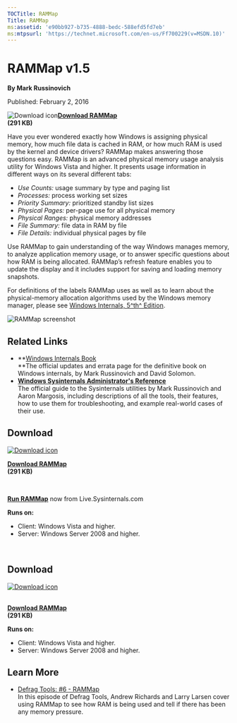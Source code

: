 ```yaml
--- 
TOCTitle: RAMMap
Title: RAMMap
ms:assetid: 'e90bb927-b735-4888-bedc-588efd5fd7eb'
ms:mtpsurl: 'https://technet.microsoft.com/en-us/Ff700229(v=MSDN.10)'
---
```


RAMMap v1.5
===========

**By Mark Russinovich**

Published: February 2, 2016

![Download
icon](/media/landing/sysinternals/download_sm.png)[**Download
RAMMap**  
](https://download.sysinternals.com/files/rammap.zip)**(291 KB)**


Have you ever wondered exactly how Windows is assigning physical memory,
how much file data is cached in RAM, or how much RAM is used by the
kernel and device drivers? RAMMap makes answering those questions easy.
RAMMap is an advanced physical memory usage analysis utility for Windows
Vista and higher. It presents usage information in different ways on its
several different tabs:

-   *Use Counts:* usage summary by type and paging list
-   *Processes:* process working set sizes
-   *Priority Summary:* prioritized standby list sizes
-   *Physical Pages:* per-page use for all physical memory
-   *Physical Ranges:* physical memory addresses
-   *File Summary:* file data in RAM by file
-   *File Details:* individual physical pages by file

Use RAMMap to gain understanding of the way Windows manages memory, to
analyze application memory usage, or to answer specific questions about
how RAM is being allocated. RAMMap’s refresh feature enables you to
update the display and it includes support for saving and loading memory
snapshots.

For definitions of the labels RAMMap uses as well as to learn about the
physical-memory allocation algorithms used by the Windows memory
manager, please see [Windows Internals, 5^th^
Edition](../windows-internals.md).

![RAMMap
screenshot](/media/landing/sysinternals/rammap_thumb.jpg)



## Related Links

-   **[Windows Internals
    Book](../windows-internals.md)  
    **The official updates and errata page for the definitive book on
    Windows internals, by Mark Russinovich and David Solomon.
-   [**Windows Sysinternals Administrator's Reference**  
    ](../troubleshooting-book.md)The
    official guide to the Sysinternals utilities by Mark Russinovich and
    Aaron Margosis, including descriptions of all the tools, their
    features, how to use them for troubleshooting, and example
    real-world cases of their use.



## Download 

[![Download
icon](/media/landing/sysinternals/download_sm.png)
](https://download.sysinternals.com/files/rammap.zip)

[**Download RAMMap**  
](https://download.sysinternals.com/files/rammap.zip)**(291 KB)**

 

[**Run RAMMap**](https://live.sysinternals.com/rammap.exe) now from
Live.Sysinternals.com

**Runs on:**

-   Client: Windows Vista and higher.
-   Server: Windows Server 2008 and higher.

 


<div class="RightAdRail">


## Download

[![Download
icon](/media/landing/sysinternals/download_sm.png)](https://download.sysinternals.com/files/rammap.zip)

[  
**Download
RAMMap**](https://download.sysinternals.com/files/rammap.zip)  
**(291 KB)**

**Runs on:**

-   Client: Windows Vista and higher.
-   Server: Windows Server 2008 and higher.



## Learn More

-   [Defrag Tools: \#6 -
    RAMMap](http://channel9.msdn.com/shows/defrag-tools/defrag-tools-6-rammap)  
    In this episode of Defrag Tools, Andrew Richards and Larry Larsen
    cover using RAMMap to see how RAM is being used and tell if there
    has been any memory pressure.


